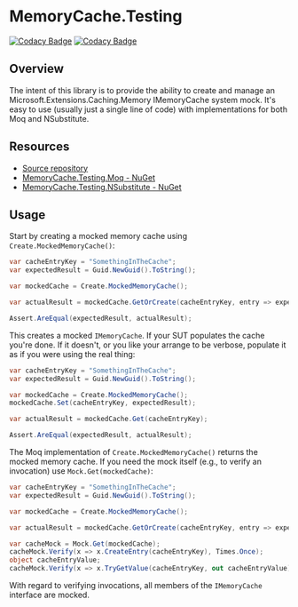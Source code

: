 # MemoryCache.Testing

[![Codacy Badge](https://api.codacy.com/project/badge/Grade/c9692f6a601d4dc0b485224de539c441)](https://www.codacy.com/manual/rgvlee/MemoryCache.Testing?utm_source=github.com&amp;utm_medium=referral&amp;utm_content=rgvlee/MemoryCache.Testing&amp;utm_campaign=Badge_Grade) [![Codacy Badge](https://api.codacy.com/project/badge/Coverage/c9692f6a601d4dc0b485224de539c441)](https://www.codacy.com/manual/rgvlee/MemoryCache.Testing?utm_source=github.com&utm_medium=referral&utm_content=rgvlee/MemoryCache.Testing&utm_campaign=Badge_Coverage)

## Overview

The intent of this library is to provide the ability to create and manage an Microsoft.Extensions.Caching.Memory IMemoryCache system mock. It's easy to use (usually just a single line of code) with implementations for both Moq and NSubstitute.

## Resources

-   [Source repository](https://github.com/rgvlee/MemoryCache.Testing/)
-   [MemoryCache.Testing.Moq - NuGet](https://www.nuget.org/packages/MemoryCache.Testing.Moq/)
-   [MemoryCache.Testing.NSubstitute - NuGet](https://www.nuget.org/packages/MemoryCache.Testing.NSubstitute/)

## Usage

Start by creating a mocked memory cache using `Create.MockedMemoryCache()`:

```c#
var cacheEntryKey = "SomethingInTheCache";
var expectedResult = Guid.NewGuid().ToString();

var mockedCache = Create.MockedMemoryCache();

var actualResult = mockedCache.GetOrCreate(cacheEntryKey, entry => expectedResult);

Assert.AreEqual(expectedResult, actualResult);
```

This creates a mocked `IMemoryCache`. If your SUT populates the cache you're done. If it doesn't, or you like your arrange to be verbose, populate it as if you were using the real thing:

```c#
var cacheEntryKey = "SomethingInTheCache";
var expectedResult = Guid.NewGuid().ToString();

var mockedCache = Create.MockedMemoryCache();
mockedCache.Set(cacheEntryKey, expectedResult);

var actualResult = mockedCache.Get(cacheEntryKey);

Assert.AreEqual(expectedResult, actualResult);
```

The Moq implementation of `Create.MockedMemoryCache()` returns the mocked memory cache. If you need the mock itself (e.g., to verify an invocation) use `Mock.Get(mockedCache)`:

```c#
var cacheEntryKey = "SomethingInTheCache";
var expectedResult = Guid.NewGuid().ToString();

var mockedCache = Create.MockedMemoryCache();

var actualResult = mockedCache.GetOrCreate(cacheEntryKey, entry => expectedResult);

var cacheMock = Mock.Get(mockedCache);
cacheMock.Verify(x => x.CreateEntry(cacheEntryKey), Times.Once);
object cacheEntryValue;
cacheMock.Verify(x => x.TryGetValue(cacheEntryKey, out cacheEntryValue), Times.Once);
```

With regard to verifying invocations, all members of the `IMemoryCache` interface are mocked.
